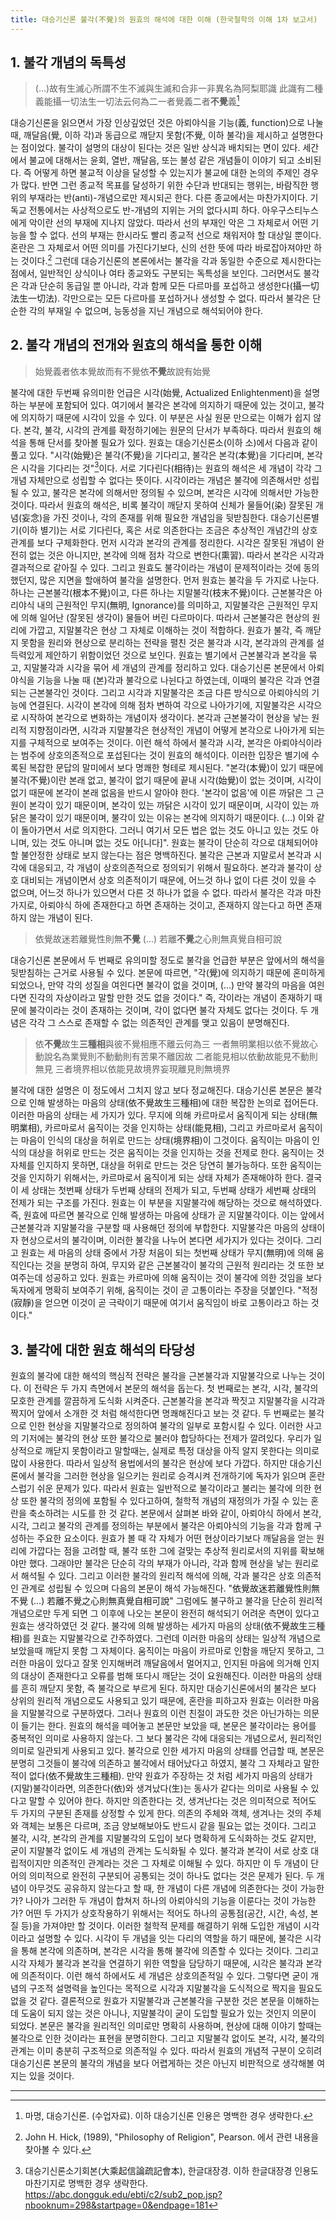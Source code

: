 ```yaml
---
title: 대승기신론 불각(不覺)의 원효의 해석에 대한 이해 (한국철학의 이해 1차 보고서)
---
```


## 1. 불각 개념의 독특성

> (…)故有生滅心所謂不生不滅與生滅和合非一非異名為阿梨耶識 此識有二種義能攝一切法生一切法云何為二一者覺義二者**不覺**義[^1]

대승기신론을 읽으면서 가장 인상깊었던 것은 아뢰야식을 기능(義, function)으로 나눌 때, 깨달음(覺, 이하 각)과 동급으로 깨닫지 못함(不覺, 이하 불각)을 제시하고 설명한다는 점이었다. 불각이 설명의 대상이 된다는 것은 일반 상식과 배치되는 면이 있다. 세간에서 불교에 대해서는 윤회, 열반, 깨달음, 또는 불성 같은 개념들이 이야기 되고 소비된다. 즉 어떻게 하면 불교적 이상을 달성할 수 있는지가 불교에 대한 논의의 주제인 경우가 많다. 반면 그런 종교적 목표를 달성하기 위한 수단과 반대되는 행위는, 바람직한 행위의 부재라는 반(anti)-개념으로만 제시되곤 한다. 다른 종교에서는 마찬가지이다. 기독교 전통에서는 사상적으로도 반-개념의 지위는 거의 없다시피 하다. 아우구스티누스에게 악이란 선의 부재에 지나지 않았다. 따라서 선의 부재인 악은 그 자체로서 어떤 기능을 할 수 없다. 선의 부재는 한시라도 빨리 종교적 선으로 채워저야 할 대상일 뿐이다. 혼란은 그 자체로서 어떤 의미를 가진다기보다, 신의 선한 뜻에 따라 바로잡아져야만 하는 것이다.[^2]
그런데 대승기신론의 본론에서는 불각을 각과 동일한 수준으로 제시한다는 점에서, 일반적인 상식이나 여타 종교와도 구분되는 독특성을 보인다. 그러면서도 불각은 각과 단순히 동급일 뿐 아니라, 각과 함께 모든 다르마를 포섭하고 생성한다(攝一切法生一切法). 각만으로는 모든 다르마를 포섭하거나 생성할 수 없다. 따라서 불각은 단순한 각의 부재일 수 없으며, 능동성을 지닌 개념으로 해석되어야 한다.

## 2. 불각 개념의 전개와 원효의 해석을 통한 이해

> 始覺義者依本覺故而有不覺依**不覺**故說有始覺

불각에 대한 두번째 유의미한 언급은 시각(始覺, Actualized Enlightenment)을 설명하는 부분에 포함되어 있다. 여기에서 불각은 본각에 의지하기 때문에 있는 것이고, 불각에 의지하기 때문에 시각이 있을 수 있다. 이 부분은 사실 원문 만으로는 이해가 쉽지 않다. 본각, 불각, 시각의 관계를 확정하기에는 원문의 단서가 부족하다. 따라서 원효의 해석을 통해 단서를 찾아볼 필요가 있다.
원효는 대승기신론소(이하 소)에서 다음과 같이 풀고 있다. "시각(始覺)은 불각(不覺)을 기다리고, 불각은 본각(本覺)을 기다리며, 본각은 시각을 기다리는 것"[^3]이다. 서로 기다린다(相待)는 원효의 해석은 세 개념이 각각 그 개념 자체만으로 성립할 수 없다는 뜻이다. 시각이라는 개념은 불각에 의존해서만 성립될 수 있고, 불각은 본각에 의해서만 정의될 수 있으며, 본각은 시각에 의해서만 가능한 것이다. 따라서 원효의 해석은, 비록 불각이 깨닫지 못하여 신체가 물들어(染) 잘못된 개념(妄念)을 가진 것이나, 각의 존재를 위해 필요한 개념임을 뒷받침한다.
대승기신론별기(이하 별기)는 서로 기다린다, 혹은 서로 의존한다는 조금은 추상적인 개념간의 상호 관계를 보다 구체화한다. 먼저 시각과 본각의 관계를 정리한다. 시각은 잘못된 개념이 완전히 없는 것은 아니지만, 본각에 의해 점차 각으로 변한다(熏習). 따라서 본각은 시각과 결과적으로 같아질 수 있다.
그리고 원효도 불각이라는 개념이 문제적이라는 것에 동의했던지, 많은 지면을 할애하여 불각을 설명한다. 먼저 원효는 불각을 두 가지로 나눈다. 하나는 근본불각(根本不覺)이고, 다른 하나는 지말불각(枝末不覺)이다. 근본불각은 아리야식 내의 근원적인 무지(無明, Ignorance)를 의미하고, 지말불각은 근원적인 무지에 의해 일어난 (잘못된 생각이) 물들어 버린 다르마이다. 따라서 근본불각은 현상의 원리에 가깝고, 지말불각은 현상 그 자체로 이해하는 것이 적합하다.
원효가 불각, 즉 깨닫지 못함을 원리와 현상으로 분리하는 전략을 펼친 것은 불각과 시각, 본각과의 관계를 설득력있게 제안하기 위함이었던 것으로 보인다. 원효는 별기에서 근본불각과 본각을 묶고, 지말불각과 시각을 묶어 세 개념의 관계를 정리하고 있다. 대승기신론 본문에서 아뢰야식을 기능을 나눌 때 (본)각과 불각으로 나뉜다고 하였는데, 이때의 불각은 각과 연결되는 근본불각인 것이다. 그리고 시각과 지말불각은 조금 다른 방식으로 아뢰야식의 기능에 연결된다. 시각이 본각에 의해 점차 변하여 각으로 나아가기에, 지말불각은 시각으로 시작하여 본각으로 변화하는 개념이자 생각이다. 본각과 근본불각이 현상을 낳는 원리적 지향점이라면, 시각과 지말불각은 현상적인 개념이 어떻게 본각으로 나아가게 되는지를 구체적으로 보여주는 것이다. 이런 해석 하에서 불각과 시각, 본각은 아뢰야식이라는 범주에 상호의존적으로 포섭된다는 것이 원효의 해석이다.
이러한 입장은 별기에 수록된 복잡한 문답의 말미에서 보다 명쾌한 형테로 제시된다. "본각(本覺)이 있기 때문에 불각(不覺)이란 본래 없고, 불각이 없기 때문에 끝내 시각(始覺)이 없는 것이며, 시각이 없기 때문에 본각이 본래 없음을 반드시 알아야 한다. '본각이 없음'에 이른 까닭은 그 근원이 본각이 있기 때문이며, 본각이 있는 까닭은 시각이 있기 때문이며, 시각이 있는 까닭은 불각이 있기 때문이며, 불각이 있는 이유는 본각에 의지하기 때문이다. (…) 이와 같이 돌아가면서 서로 의지한다. 그러니 여기서 모든 법은 없는 것도 아니고 있는 것도 아니며, 있는 것도 아니며 없는 것도 아[니다]". 원효는 불각이 단순히 각으로 대체되어야 할 불안정한 상태로 보지 않는다는 점은 명백하진다. 불각은 근본과 지말로서 본각과 시각에 대응되고, 각 개념이 상호의존적으로 정의되기 위해서 필요하다. 본각과 불각이 상호 대비되는 개념이면서 상호 의존적이기 때문에, 어느것 하나 없이 다른 것이 있을 수 없으며, 어느것 하나가 있으면서 다른 것 하나가 없을 수 없다. 따라서 불각은 각과 마찬가지로, 아뢰야식 하에 존재한다고 하면 존재하는 것이고, 존재하지 않는다고 하면 존재하지 않는 개념이 된다.

> 依覺故迷若離覺性則無**不覺** (…) 若離**不覺**之心則無真覺自相可說

대승기신론 본문에서 두 번째로 유의미할 정도로 불각을 언급한 부분은 앞에서의 해석을 뒷받침하는 근거로 사용될 수 있다. 본문에 따르면, "각(覺)에 의지하기 때문에 혼미하게 되었으나, 만약 각의 성질을 여읜다면 불각이 없을 것이며, (…) 만약 불각의 마음을 여읜다면 진각의 자상이라고 말할 만한 것도 없을 것이다." 즉, 각이라는 개념이 존재하기 때문에 불각이라는 것이 존재하는 것이며, 각이 없다면 불각 자체도 없다는 것이다. 두 개념은 각각 그 스스로 존재할 수 없는 의존적인 관계를 맺고 있음이 분명해진다.

> 依**不覺**故生**三種相**與彼不覺相應不離云何為三 一者無明業相以依不覺故心動說名為業覺則不動動則有苦果不離因故 二者能見相以依動故能見不動則無見 三者境界相以依能見故境界妄現離見則無境界

불각에 대한 설명은 이 정도에서 그치지 않고 보다 정교해진다. 대승기신론 본문은 불각으로 인해 발생하는 마음의 상태(依不覺故生三種相)에 대한 복잡한 논의로 접어든다. 이러한 마음의 상태는 세 가지가 있다. 무지에 의해 카르마로서 움직이게 되는 상태(無明業相), 카르마로서 움직이는 것을 인지하는 상태(能見相), 그리고 카르마로서 움직이는 마음이 인식의 대상을 허위로 만드는 상태(境界相)이 그것이다. 움직이는 마음이 인식의 대상을 허위로 만드는 것은 움직이는 것을 인지하는 것을 전제로 한다. 움직이는 것 자체를 인지하지 못하면, 대상을 허위로 만드는 것은 당연히 불가능하다. 또한 움직이는 것을 인지하기 위해서는, 카르마로서 움직이게 되는 상태 자체가 존재해야하 한다. 결국 이 세 상태는 첫번째 상태가 두번째 상태의 전제가 되고, 두번째 상태가 세번째 상태의 전제가 되는 구조를 가진다.
원효는 이 부분을 지말불각에 해당하는 것으로 해석하였다. 즉, 원효에 따르면 불각으로 인해 발생하는 마음에 상태가 곧 지말불각이다. 이는 앞에서 근본불각과 지말불각을 구분할 때 사용해던 정의에 부합한다. 지말불각은 마음의 상태이자 현상으로서의 불각이며, 이러한 불각을 나누어 본다면 세가지가 있다는 것이다. 그리고 원효는 세 마음의 상태 중에서 가장 처음이 되는 첫번째 상태가 무지(無明)에 의해 움직인다는 것을 분명히 하여, 무지와 같은 근본불각이 불각의 근원적 원리라는 것 또한 보여주는데 성공하고 있다. 원효는 카르마에 의해 움직이는 것이 불각에 의한 것임을 보다 독자에게 명확히 보여주기 위해, 움직이는 것이 곧 고통이라는 주장을 덧붙인다. "적정(寂靜)을 얻으면 이것이 곧 극락이기 때문에 여기서 움직임이 바로 고통이라고 하는 것이다."

## 3. 불각에 대한 원효 해석의 타당성

원효의 불각에 대한 해석의 핵심적 전략은 불각을 근본불각과 지말불각으로 나누는 것이다. 이 전략은 두 가지 측면에서 본문의 해석을 돕는다. 첫 번째로는 본각, 시각, 불각의 모호한 관계를 깔끔하게 도식화 시켜준다. 근본불각을 본각과 짝짓고 지말불각을 시각과 짝지어 앞에서 소개한 것 처럼 해석한다면 명쾌해진다고 보는 것 같다. 두 번째로는 불각으로 인한 현상을 지말불각으로 정의하여 불각의 일부로 포함시킬 수 있다. 이러한 사고의 기저에는 불각의 현상 또한 불각으로 불러야 합당하다는 전제가 깔려있다. 우리가 일상적으로 깨닫지 못함이라고 말할때는, 실제로 특정 대상을 아직 알지 못한다는 의미로 많이 사용한다. 따라서 일상적 용법에서의 불각은 현상에 보다 가깝다. 하지만 대승기신론에서 불각을 그러한 현상을 일으키는 원리로 승격시켜 전개하기에 독자가 읽으며 혼란스럽기 쉬운 문제가 있다. 따라서 원효는 일반적으로 불각이라고 불리는 불각에 의한 현상 또한 불각의 정의에 포함될 수 있다고하여, 철학적 개념의 재정의가 가질 수 있는 혼란을 축소하려는 시도를 한 것 같다.
본문에서 살펴본 바와 같이, 아뢰야식 하에서 본각, 시각, 그리고 불각의 관계를 정의하는 부분에서 불각은 아뢰야식의 기능을 각과 함께 구성하는 주요한 요소이다. 원효가 볼 때 각 자체가 어떤 현상이라기보다 깨달음을 얻는 원리에 가깝다는 점을 고려할 때, 불각 또한 그에 걸맞는 추상적 원리로서의 지위를 확보해야만 했다. 그래야만 불각은 단순히 각의 부재가 아니라, 각과 함께 현상을 낳는 원리로서 해석될 수 있다. 그리고 이러한 불각의 원리적 해석에 의해, 각과 불각은 상호 의존적인 관계로 성립될 수 있으며 다음의 본문이 해석 가능해진다. "依覺故迷若離覺性則無不覺 (…) 若離不覺之心則無真覺自相可說"
그럼에도 불구하고 불각을 단순히 원리적 개념으로만 두게 되면 그 이후에 나오는 본문이 완전히 해석되기 어려운 측면이 있다고 원효는 생각하였던 것 같다. 불각에 의해 발생하는 세가지 마음의 상태(依不覺故生三種相)를 원효는 지말불각으로 간주하였다. 그런데 이러한 마음의 상태는 일상적 개념으로 보았을때 깨닫지 못함 그 자체이다. 움직이는 마음이 카르마로 인함을 깨닫지 못하고, 그러한 마음이 있다고 잘못 인지해버려 깨달음에서 멀어지고, 인지된 마음에 의거해 인지의 대상이 존재한다고 오류를 범해 또다시 깨닫는 것이 요원해진다. 이러한 마음의 상태를 흔히 깨닫지 못함, 즉 불각으로 부르게 된다. 하지만 대승기신론에서의 불각은 보다 상위의 원리적 개념으로도 사용되고 있기 때문에, 혼란을 피하고자 원효는 이러한 마음을 지말불각으로 구분하였다.
그러나 원효의 이런 친절이 과도한 것은 아닌가하는 의문이 들기는 한다. 원효의 해석을 떼어놓고 본문만 보았을 때, 본문은 불각이라는 용어를 중복적인 의미로 사용하지 않는다. 그 보다 불각은 각에 대응되는 개념으로서, 원리적인 의미로 일관되게 사용되고 있다. 불각으로 인한 세가지 마음의 상태를 언급할 때, 본문은 분명히 그것들이 불각에 의존하고 불각에서 태어났다고 하였지, 불각 그 자체라고 말한 적이 없다(依不覺故生三種相). 만약 원효가 주장하는 것 처럼 세가지 마음의 상태가 (지말)불각이라면, 의존한다(依)와 생겨났다(生)는 동사가 같다는 의미로 사용될 수 있다고 말할 수 있어야 한다. 하지만 의존한다는 것, 생겨난다는 것은 의미적으로 적어도 두 가지의 구분된 존재를 상정할 수 있게 한다. 의존의 주체와 객체, 생겨나는 것의 주체와 객체는 보통은 다르며, 조금 양보해보아도 반드시 같을 필요는 없는 것이다.
그리고 불각, 시각, 본각의 관계를 지말불각의 도입이 보다 명확하게 도식화하는 것도 같지만, 굳이 지말불각 없이도 세 개념의 관계는 도식화될 수 있다. 불각과 본각이 서로 상호 대립적이지만 의존적인 관계라는 것은 그 자체로 이해될 수 있다. 하지만 이 두 개념이 단어의 의미적으로 완전히 구분되어 공통되는 것이 하나도 없다는 것은 문제가 된다. 두 개념이 아무것도 공유하지 않는다고 할 때, 한 개념이 다른 개념에 의존한다는 것이 가능한가? 나아가 그러한 두 개념이 합쳐저 하나의 아뢰야식의 기능을 이룬다는 것이 가능한가? 어떤 두 가지가 상호작용하기 위해서는 적어도 하나의 공통점(공간, 시간, 속성, 본질 등)을 가져야만 할 것이다. 이러한 철학적 문제를 해결하기 위해 도입한 개념이 시각이라고 설명할 수 있다. 시각이 두 개념을 잇는 다리의 역할을 하기 때문에, 불각은 시각을 통해 본각에 의존하며, 본각은 시각을 통해 불각에 의존할 수 있다는 것이다. 그리고 시각 자체가 불각과 본각을 연결하기 위한 역할을 담당하기 때문에, 시각은 불각과 본각에 의존적이다. 이런 해석 하에서도 세 개념은 상호의존적일 수 있다. 그렇다면 굳이 개념의 구조적 설명력을 높인다는 목적으로 시각과 지말불각을 도식적으로 짝지을 필요도 없을 것 같다.
결론적으로 원효가 지말불각과 근본불각을 구분한 것은 본문을 이해하는데 도움이 되지 않는 것은 아니나, 지말불각이 굳이 도입할 필요가 있는 것인지 의문이 되었다. 본문은 불각을 원리적인 의미로만 명확히 사용하며, 현상에 대해 이야기 할때는 불각으로 인한 것이라는 표현을 분명히한다. 그리고 지말불각 없이도 본각, 시각, 불각의 관계는 이미 충분히 구조적으로 의존적일 수 있다. 따라서 원효의 개념적 구분이 오히려 대승기신론 본문의 불각의 개념을 보다 어렵게하는 것은 아닌지 비판적으로 생각해볼 여지는 있을 것이다.

---

[^1]: 마명, 대승기신론. (수업자료). 이하 대승기신론 인용은 명백한 경우 생략한다.
[^2]: John H. Hick, (1989), "Philosophy of Religion", Pearson. 에서 관련 내용을 찾아볼 수 있다.
[^3]: 대승기신론소기회본(大乘起信論疏記會本), 한글대장경. 이하 한글대장경 인용도 마찬기지로 명백한 경우 생략한다. <https://abc.dongguk.edu/ebti/c2/sub2_pop.jsp?nbooknum=298&startpage=0&endpage=181>

